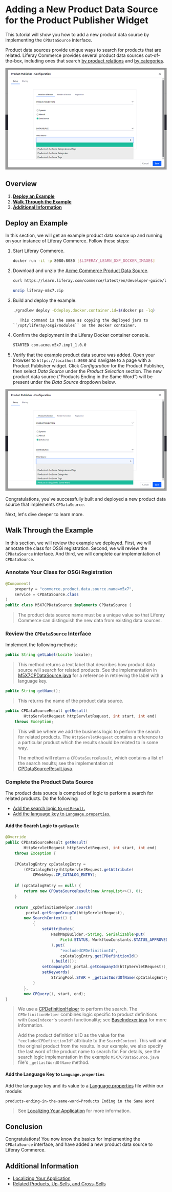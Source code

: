 # Adding a New Product Data Source for the Product Publisher Widget

This tutorial will show you how to add a new product data source by implementing the `CPDataSource` interface.

Product data sources provide unique ways to search for products that are related. Liferay Commerce provides several product data sources out-of-the-box, including ones that search [by product relations](https://github.com/liferay/liferay-portal/blob/[$LIFERAY_LEARN_PORTAL_GIT_TAG$]/modules/apps/commerce/commerce-product-service/src/main/java/com/liferay/commerce/product/internal/data/source/CPDataSourceDefinitionLinkTypeImpl.java) and [by categories](https://github.com/liferay/liferay-portal/blob/[$LIFERAY_LEARN_PORTAL_GIT_TAG$]/modules/apps/commerce/commerce-product-service/src/main/java/com/liferay/commerce/product/internal/data/source/CPDataSourceAssetCategoriesImpl.java).

![Out-of-the-box product data sources](./adding-a-new-product-data-source-for-the-product-publisher-widget/images/01.png "Out-of-the-box product data sources")

## Overview

1. [**Deploy an Example**](#deploy-an-example)
1. [**Walk Through the Example**](#walk-through-the-example)
1. [**Additional Information**](#additional-information)

## Deploy an Example

In this section, we will get an example product data source up and running on your instance of Liferay Commerce. Follow these steps:

1. Start Liferay Commerce.

    ```bash
    docker run -it -p 8080:8080 [$LIFERAY_LEARN_DXP_DOCKER_IMAGE$]
    ```

1. Download and unzip the [Acme Commerce Product Data Source](./liferay-m5x7.zip).

    ```bash
    curl https://learn.liferay.com/commerce/latest/en/developer-guide/liferay-m5x7.zip -O
    ```

    ```bash
    unzip liferay-m5x7.zip
    ```

1. Build and deploy the example.

    ```bash
    ./gradlew deploy -Ddeploy.docker.container.id=$(docker ps -lq)
    ```

    ```note::
       This command is the same as copying the deployed jars to ``/opt/liferay/osgi/modules`` on the Docker container.
    ```

1. Confirm the deployment in the Liferay Docker container console.

    ```bash
    STARTED com.acme.m5x7.impl_1.0.0
    ```

1. Verify that the example product data source was added. Open your browser to `https://localhost:8080` and navigate to a page with a Product Publisher widget. Click _Configuration_ for the Product Publisher, then select _Data Source_ under the _Product Selection_ section. The new product data source ("Products Ending in the Same Word") will be present under the _Data Source_ dropdown below.

![New product data source](./adding-a-new-product-data-source-for-the-product-publisher-widget/images/02.png "New product data source")

Congratulations, you've successfully built and deployed a new product data source that implements `CPDataSource`.

Next, let's dive deeper to learn more.

## Walk Through the Example

In this section, we will review the example we deployed. First, we will annotate the class for OSGi registration. Second, we will review the `CPDataSource` interface. And third, we will complete our implementation of `CPDataSource`.

### Annotate Your Class for OSGi Registration

```java
@Component(
    property = "commerce.product.data.source.name=m5x7",
    service = CPDataSource.class
)
public class M5X7CPDataSource implements CPDataSource {
```

> The product data source name must be a unique value so that Liferay Commerce can distinguish the new data from existing data sources.

### Review the `CPDataSource` Interface

Implement the following methods:

```java
public String getLabel(Locale locale);
```

> This method returns a text label that describes how product data source will search for related products. See the implementation in [M5X7CPDataSource.java](https://github.com/liferay/liferay-learn/blob/master/docs/commerce/latest/en/developer-guide/adding-a-new-product-data-source-for-the-product-publisher-widget/resources/liferay-m5x7.zip/m5x7-impl/src/main/java/com/acme/m5x7/internal/commerce/product/data/source/M5X7CPDataSource.java) for a reference in retrieving the label with a language key.

```java
public String getName();
```

> This returns the name of the product data source.

```java
public CPDataSourceResult getResult(
        HttpServletRequest httpServletRequest, int start, int end)
    throws Exception;
```

> This will be where we add the business logic to perform the search for related products. The `HttpServletRequest` contains a reference to a particular product which the results should be related to in some way.
>
> The method will return a `CPDataSourceResult`, which contains a list of the search results; see the implementation at [CPDataSourceResult.java](https://github.com/liferay/liferay-portal/blob/[$LIFERAY_LEARN_PORTAL_GIT_TAG$]/modules/apps/commerce/commerce-product-api/src/main/java/com/liferay/commerce/product/data/source/CPDataSourceResult.java).

### Complete the Product Data Source

The product data source is comprised of logic to perform a search for related products. Do the following:

* [Add the search logic to `getResult`.](#add-the-search-logic-to-getresult)
* [Add the language key to `Language.properties`.](#add-the-language-key-to-languageproperties)

#### Add the Search Logic to `getResult`

```java
@Override
public CPDataSourceResult getResult(
        HttpServletRequest httpServletRequest, int start, int end)
    throws Exception {

    CPCatalogEntry cpCatalogEntry =
        (CPCatalogEntry)httpServletRequest.getAttribute(
            CPWebKeys.CP_CATALOG_ENTRY);

    if (cpCatalogEntry == null) {
        return new CPDataSourceResult(new ArrayList<>(), 0);
    }

    return _cpDefinitionHelper.search(
        _portal.getScopeGroupId(httpServletRequest),
        new SearchContext() {
            {
                setAttributes(
                    HashMapBuilder.<String, Serializable>put(
                        Field.STATUS, WorkflowConstants.STATUS_APPROVED
                    ).put(
                        "excludedCPDefinitionId",
                        cpCatalogEntry.getCPDefinitionId()
                    ).build());
                setCompanyId(_portal.getCompanyId(httpServletRequest));
                setKeywords(
                    StringPool.STAR + _getLastWordOfName(cpCatalogEntry));
            }
        },
        new CPQuery(), start, end);
}
```

> We use a [CPDefinitionHelper](https://github.com/liferay/liferay-portal/blob/[$LIFERAY_LEARN_PORTAL_GIT_TAG$]/modules/apps/commerce/commerce-product-service/src/main/java/com/liferay/commerce/product/internal/util/CPDefinitionHelperImpl.java) to perform the search. The `CPDefinitionHelper` combines logic specific to product definitions with `BaseIndexer`'s search functionality; see [BaseIndexer.java](https://github.com/liferay/liferay-portal/blob/[$LIFERAY_LEARN_PORTAL_GIT_TAG$]/portal-kernel/src/com/liferay/portal/kernel/search/BaseIndexer.java) for more information.
>
> Add the product definition's ID as the value for the `"excludedCPDefinitionId"` attribute to the `SearchContext`. This will omit the original product from the results. In our example, we also specify the last word of the product name to search for. For details, see the search logic implementation in the example `M5X7CPDataSource.java` file's `_getLastWordOfName` method.

#### Add the Language Key to `Language.properties`

Add the language key and its value to a [Language.properties](https://github.com/liferay/liferay-learn/blob/master/docs/commerce/latest/en/developer-guide/adding-a-new-product-data-source-for-the-product-publisher-widget/resources/liferay-m5x7.zip/m5x7-impl/src/main/resources/content/Language.properties) file within our module:

```properties
products-ending-in-the-same-word=Products Ending in the Same Word
```

> See [Localizing Your Application](https://help.liferay.com/hc/en-us/articles/360018168251-Localizing-Your-Application) for more information.

## Conclusion

Congratulations! You now know the basics for implementing the `CPDataSource` interface, and have added a new product data source to Liferay Commerce.

## Additional Information

* [Localizing Your Application](https://help.liferay.com/hc/en-us/articles/360018168251-Localizing-Your-Application)
* [Related Products, Up-Sells, and Cross-Sells](../../managing-a-catalog/creating-and-managing-products/products/related-products-up-sells-and-cross-sells.md)
